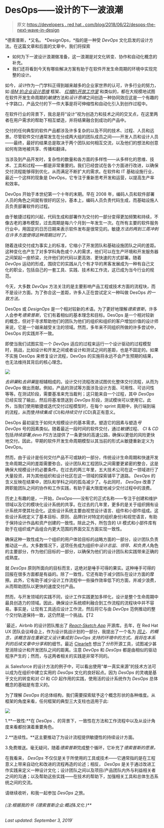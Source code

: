 # DesOps——设计的下一波浪潮

> 原文:[https://developers . red hat . com/blog/2018/06/22/desops-the-next-wave-in-design](https://developers.redhat.com/blog/2018/06/22/desops-the-next-wave-in-design)

*德索普斯，*又名。 *DesignOps，*指的是一种受 *DevOps* 文化启发的设计方法。在这篇文章和后面的文章中，我们将探索

*   如何为下一波设计浪潮做准备，这一浪潮是对文化转变、协作和自动化概念的补充。
*   我们还将看到今天有哪些解决方案有助于在软件开发生命周期的环境中实现完整的设计。

如今，*设计*作为一门学科正得到越来越多的企业家世界的认可，许多行业的努力，如 [*IBM* 的*企业设计思维*](https://www.ibm.com/design/) 框架、 [*红帽*的*开放工作室*](https://openstudio.redhat.com/designing-the-open-source-way/) 和类似的，都在大规模地试图在软件开发生命周期的*敏捷*方法和*设计思维*之间创造一种协同效应这是一个有趣的十字路口，产品交付的下一件大事是将可伸缩性和自动化引入到创作过程中。

在软件行业的背景下，我总是将“设计”视为创造力和技术之间的交叉点，在这里两者在用户需求的帮助下相互塑造，并将结果融合到成功的产品中。

交付的任何典型的软件产品都涉及许多复杂的以及不同的技术、过程、人员和远景。尽管软件交付通常发生在分成两大组的团队成员之间——开发人员和设计人员——最终，最好的结果总是取决于两个团队如何相互交流，以及他们的想法和创意如何有效地被共享、传播和翻译。

当涉及到产品开发时，复杂性的数量和各方面的多样性——从多样化的思维、技术、工具和过程——都是非常重要的。我们已经尝试在各个方面进行改进，以确保交付流程能够得到优化，从而满足不断扩大的需求。在软件和 IT 基础设施行业，最近一个这样的现象是 DevOps，它专注于重新思考开发和运营，以提高生产率和效率。

DevOps 开始于本世纪第一个十年的末期。早在 2008 年，编码人员和软件部署人员的角色之间就有很好的区分。基本上，编码人员负责代码生成，而基础设施人员负责部署软件的过程。

由于敏捷过程的兴起，代码生成和部署作为交付的一部分变得更加频繁和持续，不像古老的瀑布模型，过去周期是每六个月到一年发生一次。在所有主要的软件服务行业中，用固定的日历日期来表示软件发布是很常见的。敏捷*方法的两到三周冲刺在许多方面使得这种周期过时了。*

随着连续交付成为事实上的标准，它缩小了开发团队和基础设施团队之间的差距。这种变化也产生了对多学科角色或个人的需求，他们可以在生产环境和开发服务器之间架起一座桥梁，允许他们的代码以更高效、更快速的方式部署。随着 *DevOps* 运动的形成，围绕它的实践从几个有才华的黑客发展成为一种有自己文化的职业，包括自己的一套工具、实践、技术和工作流，这已成为当今行业的规范。

今天，大多数 *DevOps* 方法关注的是主要影响产品工程或技术方面的流程块，而不是设计方面。为了弥合这一差距，许多人正在尝试定义一种叫做 DesOps *的一致方法。*

DesOps 或 *DesignOps* 是一个相对较新的术语。为了更好地理解*德索普斯*，许多人会参考*德索普斯*，它们有着相似的基本理念和目标。DesOps 是一个相对较新的概念，但对于寻求帮助他们的团队为他们的组织和组织的客户增加价值的设计师来说，它是一个越来越受关注的领域。然而，多年来不同组织所做的许多尝试中，DesOps 的实践并不一致。

即使当我们试图实现一个 *DevOps* 适应的过程来运行一个设计驱动的过程模型时，挑战，比如设计和开发之间或者设计和测试之间的差距，也是不固定的。如果不实施 DesOps 来修复设计流程，DevOps 的实施将永远不会产生预期的结果，也无法维持其背后的核心理念。

![](../Images/e0293774ce13b3bcea7dc0779912edbd.png)

*去卵巢*和*去卵巢*是相辅相成的。设计交付流程改进试图优化整体交付流程，从而为 *DevOps* 做出贡献。例如，产品的测试等方面涉及设计方面、可用性、可访问性等等。在测试阶段，需要基准来充当裁判；这只能来自一个过程，其中 *DesOps* 已经实现了输出，然后将基准馈送到 *DevOps* 阶段，测试模块可以使用它。此外，当我们使用敏捷或迭代交付过程模型时，在每个 sprint 周期中，执行端到端的流程，从而使*持续集成* (CI)和*持续交付* (CD)真正有意义。

DesOps 最初诞生于如何大规模设计的基本需求。塑造它的因素与塑造*号 DevOps* 号的因素类似。随着最近一段时间的软件交付，通过*敏捷*过程、 *CI* & *CD* 包括*持续部署*,*devo PS*方法提供了一条更快的高速公路，确保以更低的风险更快地交付。因此，早期的软件开发生命周期模型以其当前的形式从敏捷重新定义为 DevOps。

然而，由于设计是任何交付产品不可或缺的一部分，传统设计生命周期和快速开发生命周期之间的差距需要弥合。设计团队和工程团队之间需要更紧密的整合，这是确保大规模设计的必要条件。在过去的两三年里，五大技术公司在这一领域进行了大量投资，并为其他组织和设计社区在这一领域的探索铺平了道路。 *DesOps* 的含义反映在结果中，团队和学科之间的孤岛减少了。与此同时， *DesOps* 改善了跨职能团队之间的协作和工作实践，有助于最大限度地减少交付过程中的浪费。

历史上有趣的是，一开始，*DesOps*——没有它的正式名称——专注于创建和维护领域以及它的模块化设计系统的共享。在过去的几年里，更多的是关于组织拥有设计系统并使其社会化。这些设计系统主要由视觉设计语言、组件和小部件组成。这些设计系统定义了基本目标、原则、品牌(针对特定的组织身份)和视觉语言，有助于保持设计作品和资产创建的一致性。除此之外，所包含的 UI 模式和小部件库有助于在组织或产品组合内更大范围的界面交互方面实现一致性。

确保这种一致性成为一个组织的用户体验目标的战略方面的一部分，设计团队负责推动这一点。大多数情况下，这项任务成为组织中*设计总监*、*领导、*和*负责人*角色的主要部分，作为他们目标的一部分，以确保为他们的设计团队和实践带来正确的成熟度。

就 *DesOps* 原则所面向的目标而言，这绝对是唾手可得的果实。这种唾手可得的回报在很多方面都是有益的。除了一致性，它还有助于减少团队在设计方面的摩擦。此外，它有助于减少设计工作流程中一些操作效率低下的方面，并减少浪费，从而帮助团队以更快的速度交付产品。

然而，与开发领域的实践不同，设计工作实践更加多样化，设计是整个生命周期中最具创造力的领域。因此，确保设计系统顺利融合到工作流程的流程块中并不容易。事实是，让现有工具适应设计工作流，然后将它与由 *DevOps* 范例推动的整个交付轨道保持一致，这仍然是一个挑战。【T2

 `最近，Airbnb 的设计团队推出了 [*React-Sketch App*](https://airbnb.design/painting-with-code/) 开源库。去年，在 Red Hat UX 团队会议峰会上，作为设计挑战计划的一部分，我提出了一个名为 *[同上](http://desops.io/2018/05/12/video-ditto-design-life-cycle-management-concept-for-desops-2016-17/)、*的概念，该概念旨在重新定义设计集成到 *DevOps* 支持的环境中的方式。我将在本系列的后续文章中分享*和*的细节。最近 [Clearleft](https://clearleft.com/posts/fractal-v1-0) 想出了*分形*开源工具，试图减少甚至消除设计和开发团队之间的距离。注意 *DevOps* 和 *DesOps* 都是由相似的驱动程序产生的；然而，与这两者相关的实践是非常不同的。

从 Salesforce 的设计方法的例子中，可以看出使用“单一真实来源”的技术方法可以成为在组织中建立实用的 *DesOps* 文化的良好起点。因为 *DesOps* 的灵魂是基于文化的转变和对 *CI* 和 *CD* 起作用的实践，使用活的设计系统作为 *DesOps* 总体概念的基础是有意义的。

为了理解 *DesOps* 的总体结构，我们需要探索赋予这个概念形状的各种维度。从框架的角度来看，任何框架的典型三大支柱也适用于此:

![](../Images/9c3e5777748c3c5221437cd11d4c48a9.png)

1.**一致性:**在 *DesOps* 、的背景下，一致性在方法和工作流程中以及从设计角度来看都扮演着重要角色。

2.**连续性。**这主要推动了为设计流程提供敏捷性的持续设计方面。

3.免费赠送。毫无疑问，随着*德索普斯*完成整个循环，它补充了*德索普斯的愿景。*

在我看来， *DesOps* 不仅仅是关于所使用的工具或技术——它通常指的是在工程意义上带来自动化和改进的流程再造的论述；相反， *DesOps* 是关于通过改进工作实践来定义一种设计文化；设计团队之间以及项目/产品团队内外与利益相关者之间的沟通；以及帮助这些实践——在技术的帮助下，加强相关工具和总体生态系统之间的交流。

请继续收听，和我一起参加 *DesOps* 之旅。

###### **(注:根据我的书*《德索普斯企业:概述&文化* )**

*Last updated: September 3, 2019*`